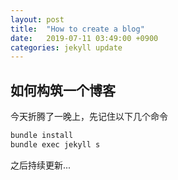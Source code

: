 ```yaml
---
layout: post
title:  "How to create a blog"
date:   2019-07-11 03:49:00 +0900
categories: jekyll update
---
```

## 如何构筑一个博客  

今天折腾了一晚上，先记住以下几个命令  

```bash
bundle install
bundle exec jekyll s
```

之后持续更新...
